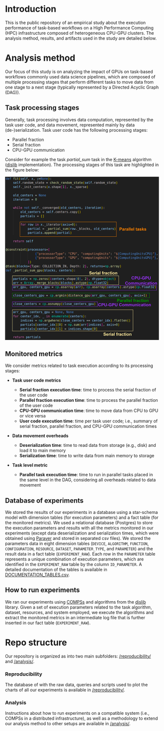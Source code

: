 # Introduction
This is the public repository of an empirical study about the execution performance of task-based workflows on a High Performance Computing (HPC) infrastructure composed of heterogeneous CPU-GPU clusters. The analysis method, results, and artifacts used in the study are detailed below.


# Analysis method
Our focus of this study is on analyzing the impact of GPUs on task-based workflows commonly used data science pipelines, which are composed of multiple processing stages that perform different tasks to move data from one stage to a next
stage (typically represented by a Directed Acyclic Graph (DAG)).

## Task processing stages
Generally, task processing involves data computation, represented by the task user code, and data movement, represented mainly by data (de-)serialization. Task user code has the following processing stages:

- Parallel fraction
- Serial fraction
- CPU-GPU communication

Consider for example the task *partial_sum* task in the [K-means](https://github.com/mnlcarv/Performance-Analysis-of-Distributed-GPU-Accelerated-Task-Based-Workflows/blob/main/analysis/algorithms/dislib/cluster/kmeans/base.py) algorithm ([dislib](https://github.com/bsc-wdc/dislib/tree/gpu-support) implementation). The processing stages of this task are highlighted in the figure below:

![alt text](https://github.com/mnlcarv/Performance-Analysis-of-Distributed-GPU-Accelerated-Task-Based-Workflows/blob/main/reproducibility/figures/sample_code.png?raw=true)

## Monitored metrics
We consider metrics related to task execution according to its processing stages:

- **Task user code metrics**
    - **Serial fraction execution time**: time to process the serial fraction of the user code
    - **Parallel fraction execution time**: time to process the parallel fraction of the user code
    - **CPU-GPU communication time**: time to move data from CPU to GPU or vice versa
    - **User code execution time**: time per task user code; i.e., summary of serial fraction, parallel fraction, and CPU-GPU communication times

- **Data movement overheads**
    - **Deserialization time**: time to read data from storage (e.g., disk) and load it to main memory
    - **Serialization time**: time to write data from main memory to storage

- **Task level metric**
    - **Parallel task execution time**: time to run in parallel tasks placed in the same level in the DAG, considering all overheads related to data movement

## Database of experiments
We stored the results of our experiments in a database using a star-schema model with dimension tables (for execution parameters) and a fact table (for the monitored metrics). We used a relational database (Postgres) to store the execution parameters and results with all the metrics monitored in our experiments (except data deserialization and serialization times, which were obtained using [Paraver](https://www.bsc.es/discover-bsc/organisation/scientific-structure/performance-tools/paraver) and stored in separated csv files). We stored the parameters data in eight dimension tables (```DEVICE```, ```ALGORITHM```, ```FUNCTION```, ```CONFIGURATION```, ```RESOURCE```, ```DATASET```, ```PARAMETER_TYPE```, and ```PARAMETER```) and the result data in a fact table (```EXPERIMENT_RAW```). Each row in the ```PARAMETER``` table represents a unique combination of execution parameters, which are identified in the ```EXPERIMENT_RAW``` table by the column ```ID_PARAMETER```. A detailed documentation of the tables is available in [DOCUMENTATION_TABLES.csv](https://github.com/mnlcarv/Performance-Analysis-of-Distributed-GPU-Accelerated-Task-Based-Workflows/blob/main/reproducibility/database/documentation_tables/DOCUMENTATION_TABLES.csv).

## How to run experiments
We ran our experiments using [COMPSs](https://compss-doc.readthedocs.io/en/stable/index.html) and algorithms from the [dislib](https://github.com/bsc-wdc/dislib/tree/gpu-support) library. Given a set of execution parameters related to the task algorithm, dataset, resources, and system employed, we execute the algorithms and extract the monitored metrics in an intermediate log file that is further inserted in our fact table (```EXPERIMENT_RAW```).


# Repo structure
Our repository is organized as into two main subfolders: [/reproducibility/](https://github.com/mnlcarv/Performance-Analysis-of-Distributed-GPU-Accelerated-Task-Based-Workflows/blob/main/reproducibility/) and [/analysis/](https://github.com/mnlcarv/Performance-Analysis-of-Distributed-GPU-Accelerated-Task-Based-Workflows/blob/main/analysis/).

### Reproducibility
The database of with the raw data, queries and scripts used to plot the charts of all our experiments is available in [/reproducibility/](https://github.com/mnlcarv/Performance-Analysis-of-Distributed-GPU-Accelerated-Task-Based-Workflows/blob/main/reproducibility/).

### Analysis
Instructions about how to run experiments on a compatible system (i.e., COMPSs in a distributed infrastructure), as well as a methodology to extend our analysis method to other setups are available in [/analysis/](https://github.com/mnlcarv/Performance-Analysis-of-Distributed-GPU-Accelerated-Task-Based-Workflows/blob/main/analysis/).  
